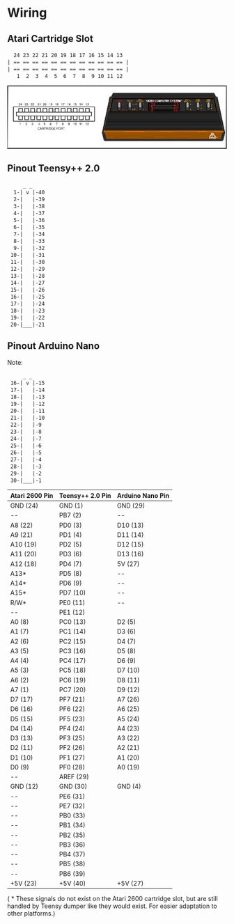 
 Wiring
========

Atari Cartridge Slot
--------------------
```
  24 23 22 21 20 19 18 17 16 15 14 13
| == == == == == == == == == == == == |
| == == == == == == == == == == == == |
   1  2  3  4  5  6  7  8  9 10 11 12
```
![image info](./pictures/atari_2600_cart_port_pinout.jpg)

Pinout Teensy++ 2.0
-------------------
```
     _ _
  1-| v |-40
  2-|   |-39
  3-|   |-38
  4-|   |-37
  5-|   |-36
  6-|   |-35
  7-|   |-34
  8-|   |-33
  9-|   |-32
 10-|   |-31
 11-|   |-30
 12-|   |-29
 13-|   |-28
 14-|   |-27
 15-|   |-26
 16-|   |-25
 17-|   |-24
 18-|   |-23
 19-|   |-22
 20-|___|-21

```
Pinout Arduino Nano
-------------------
Note: 
```
     _ _
 16-| v |-15
 17-|   |-14
 18-|   |-13
 19-|   |-12
 20-|   |-11
 21-|   |-10
 22-|   |-9
 23-|   |-8
 24-|   |-7
 25-|   |-6
 26-|   |-5
 27-|   |-4
 28-|   |-3
 29-|   |-2
 30-|___|-1

```

| Atari 2600 Pin | Teensy++ 2.0 Pin | Arduino Nano Pin |
|----------------|------------------|------------------|
| GND (24)       | GND  (1)         | GND (29)         |
| --             | PB7  (2)         | --               |
| A8  (22)       | PD0  (3)         | D10 (13)         |
| A9  (21)       | PD1  (4)         | D11 (14)         |
| A10 (19)       | PD2  (5)         | D12 (15)         |
| A11 (20)       | PD3  (6)         | D13 (16)         |
| A12 (18)       | PD4  (7)         | 5V  (27)         |
| A13*           | PD5  (8)         | --               |
| A14*           | PD6  (9)         | --               |
| A15*           | PD7  (10)        | --               |
| R/W*           | PE0  (11)        | --               |
| --             | PE1  (12)        |                  |
| A0  (8)        | PC0  (13)        | D2  (5)          |
| A1  (7)        | PC1  (14)        | D3  (6)          |
| A2  (6)        | PC2  (15)        | D4  (7)          |
| A3  (5)        | PC3  (16)        | D5  (8)          |
| A4  (4)        | PC4  (17)        | D6  (9)          |
| A5  (3)        | PC5  (18)        | D7  (10)         |
| A6  (2)        | PC6  (19)        | D8  (11)         |
| A7  (1)        | PC7  (20)        | D9  (12)         |
| D7  (17)       | PF7  (21)        | A7  (26)         |
| D6  (16)       | PF6  (22)        | A6  (25)         |
| D5  (15)       | PF5  (23)        | A5  (24)         |
| D4  (14)       | PF4  (24)        | A4  (23)         |
| D3  (13)       | PF3  (25)        | A3  (22)         |
| D2  (11)       | PF2  (26)        | A2  (21)         |
| D1  (10)       | PF1  (27)        | A1  (20)         |
| D0  (9)        | PF0  (28)        | A0  (19)         |
| --             | AREF (29)        |                  |
| GND (12)       | GND  (30)        | GND (4)          |
| --             | PE6  (31)        |                  |
| --             | PE7  (32)        |                  |
| --             | PB0  (33)        |                  |
| --             | PB1  (34)        |                  |
| --             | PB2  (35)        |                  |
| --             | PB3  (36)        |                  |
| --             | PB4  (37)        |                  |
| --             | PB5  (38)        |                  |
| --             | PB6  (39)        |                  |
| +5V (23)       | +5V  (40)        | +5V (27)         |

( * These signals do not exist on the Atari 2600 cartridge slot, but are still handled by
Teensy dumper like they would exist. For easier adaptation to other platforms.)
